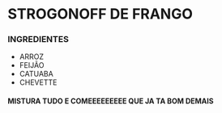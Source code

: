 # STROGONOFF DE FRANGO ### INGREDIENTES - ARROZ- FEIJÃO- CATUABA- CHEVETTE#### MISTURA TUDO E COMEEEEEEEEE QUE JA TA BOM DEMAIS
